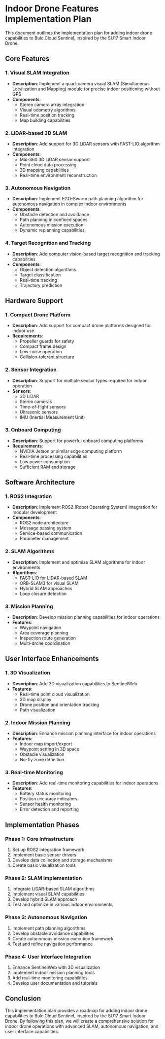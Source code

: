 # Indoor Drone Features Implementation Plan

This document outlines the implementation plan for adding indoor drone capabilities to Bulo.Cloud Sentinel, inspired by the SU17 Smart Indoor Drone.

## Core Features

### 1. Visual SLAM Integration
- **Description**: Implement a quad-camera visual SLAM (Simultaneous Localization and Mapping) module for precise indoor positioning without GPS
- **Components**:
  - Stereo camera array integration
  - Visual odometry algorithms
  - Real-time position tracking
  - Map building capabilities

### 2. LiDAR-based 3D SLAM
- **Description**: Add support for 3D LiDAR sensors with FAST-LIO algorithm integration
- **Components**:
  - Mid-360 3D LiDAR sensor support
  - Point cloud data processing
  - 3D mapping capabilities
  - Real-time environment reconstruction

### 3. Autonomous Navigation
- **Description**: Implement EGO-Swarm path planning algorithm for autonomous navigation in complex indoor environments
- **Components**:
  - Obstacle detection and avoidance
  - Path planning in confined spaces
  - Autonomous mission execution
  - Dynamic replanning capabilities

### 4. Target Recognition and Tracking
- **Description**: Add computer vision-based target recognition and tracking capabilities
- **Components**:
  - Object detection algorithms
  - Target classification
  - Real-time tracking
  - Trajectory prediction

## Hardware Support

### 1. Compact Drone Platform
- **Description**: Add support for compact drone platforms designed for indoor use
- **Requirements**:
  - Propeller guards for safety
  - Compact frame design
  - Low-noise operation
  - Collision-tolerant structure

### 2. Sensor Integration
- **Description**: Support for multiple sensor types required for indoor operation
- **Sensors**:
  - 3D LiDAR
  - Stereo cameras
  - Time-of-flight sensors
  - Ultrasonic sensors
  - IMU (Inertial Measurement Unit)

### 3. Onboard Computing
- **Description**: Support for powerful onboard computing platforms
- **Requirements**:
  - NVIDIA Jetson or similar edge computing platform
  - Real-time processing capabilities
  - Low power consumption
  - Sufficient RAM and storage

## Software Architecture

### 1. ROS2 Integration
- **Description**: Implement ROS2 (Robot Operating System) integration for modular development
- **Components**:
  - ROS2 node architecture
  - Message passing system
  - Service-based communication
  - Parameter management

### 2. SLAM Algorithms
- **Description**: Implement and optimize SLAM algorithms for indoor environments
- **Algorithms**:
  - FAST-LIO for LiDAR-based SLAM
  - ORB-SLAM3 for visual SLAM
  - Hybrid SLAM approaches
  - Loop closure detection

### 3. Mission Planning
- **Description**: Develop mission planning capabilities for indoor operations
- **Features**:
  - Waypoint navigation
  - Area coverage planning
  - Inspection route generation
  - Multi-drone coordination

## User Interface Enhancements

### 1. 3D Visualization
- **Description**: Add 3D visualization capabilities to SentinelWeb
- **Features**:
  - Real-time point cloud visualization
  - 3D map display
  - Drone position and orientation tracking
  - Path visualization

### 2. Indoor Mission Planning
- **Description**: Enhance mission planning interface for indoor operations
- **Features**:
  - Indoor map import/export
  - Waypoint setting in 3D space
  - Obstacle visualization
  - No-fly zone definition

### 3. Real-time Monitoring
- **Description**: Add real-time monitoring capabilities for indoor operations
- **Features**:
  - Battery status monitoring
  - Position accuracy indicators
  - Sensor health monitoring
  - Error detection and reporting

## Implementation Phases

### Phase 1: Core Infrastructure
1. Set up ROS2 integration framework
2. Implement basic sensor drivers
3. Develop data collection and storage mechanisms
4. Create basic visualization tools

### Phase 2: SLAM Implementation
1. Integrate LiDAR-based SLAM algorithms
2. Implement visual SLAM capabilities
3. Develop hybrid SLAM approach
4. Test and optimize in various indoor environments

### Phase 3: Autonomous Navigation
1. Implement path planning algorithms
2. Develop obstacle avoidance capabilities
3. Create autonomous mission execution framework
4. Test and refine navigation performance

### Phase 4: User Interface Integration
1. Enhance SentinelWeb with 3D visualization
2. Implement indoor mission planning tools
3. Add real-time monitoring capabilities
4. Develop user documentation and tutorials

## Conclusion

This implementation plan provides a roadmap for adding indoor drone capabilities to Bulo.Cloud Sentinel, inspired by the SU17 Smart Indoor Drone. By following this plan, we will create a comprehensive solution for indoor drone operations with advanced SLAM, autonomous navigation, and user interface capabilities.
